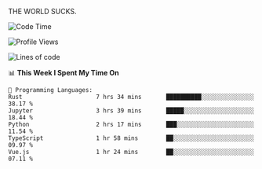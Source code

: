 THE WORLD SUCKS.

<!--START_SECTION:waka-->
![Code Time](http://img.shields.io/badge/Code%20Time-837%20hrs%208%20mins-blue)

![Profile Views](http://img.shields.io/badge/Profile%20Views-0-blue)

![Lines of code](https://img.shields.io/badge/From%20Hello%20World%20I%27ve%20Written-866.3%20thousand%20lines%20of%20code-blue)

📊 **This Week I Spent My Time On** 

```text
💬 Programming Languages: 
Rust                     7 hrs 34 mins       ██████████░░░░░░░░░░░░░░░   38.17 % 
Jupyter                  3 hrs 39 mins       █████░░░░░░░░░░░░░░░░░░░░   18.44 % 
Python                   2 hrs 17 mins       ███░░░░░░░░░░░░░░░░░░░░░░   11.54 % 
TypeScript               1 hr 58 mins        ██░░░░░░░░░░░░░░░░░░░░░░░   09.97 % 
Vue.js                   1 hr 24 mins        ██░░░░░░░░░░░░░░░░░░░░░░░   07.11 % 
```


<!--END_SECTION:waka-->
